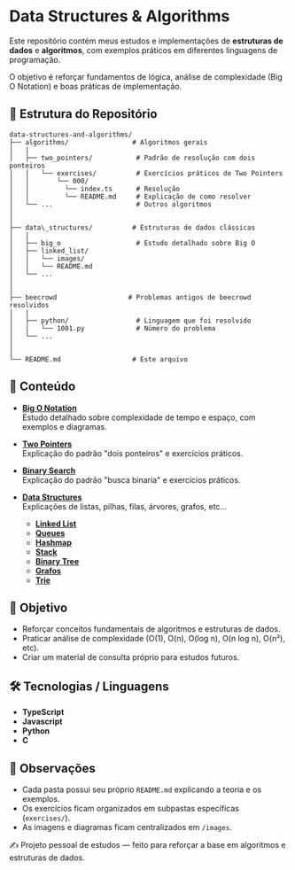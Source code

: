 # Data Structures & Algorithms

Este repositório contém meus estudos e implementações de **estruturas de dados** e **algoritmos**, com exemplos práticos em diferentes linguagens de programação.

O objetivo é reforçar fundamentos de lógica, análise de complexidade (Big O Notation) e boas práticas de implementação.

## 📂 Estrutura do Repositório

```
data-structures-and-algorithms/
├── algorithms/                # Algoritmos gerais
│   |
│   ├── two_pointers/           # Padrão de resolução com dois ponteiros
│   │   └── exercises/          # Exercícios práticos de Two Pointers
│   │       └── 000/
│   │         └── index.ts      # Resolução
│   │         └── README.md     # Explicação de como resolver
│   └── ...                     # Outros algoritmos
│
│
├── data\_structures/          # Estruturas de dados clássicas
│   |
│   ├── big_o                   # Estudo detalhado sobre Big O
│   ├── linked_list/
│   │   └── images/
│   │   └── README.md
│   └── ...
│
│
├── beecrowd                  # Problemas antigos de beecrowd resolvidos
│   |
│   ├── python/                 # Linguagem que foi resolvido
│   │   └── 1001.py             # Número do problema
│   └── ...
│
│
└── README.md                  # Este arquivo
```

## 📖 Conteúdo

- **[Big O Notation](./algorithms/big_o_notation/README.md)**  
  Estudo detalhado sobre complexidade de tempo e espaço, com exemplos e diagramas.

- **[Two Pointers](./algorithms/two_pointers/README.md)**  
  Explicação do padrão "dois ponteiros" e exercícios práticos.

- **[Binary Search](./algorithms/binary_search/README.md)**  
   Explicação do padrão "busca binaria" e exercícios práticos.

- **[Data Structures](./data_structures/README.md)**  
   Explicações de listas, pilhas, filas, árvores, grafos, etc...
  - **[Linked List](../data_structures/linked_list/)**
  - **[Queues](../data_structures/queues/)**
  - **[Hashmap](../data_structures/hasmap/)**
  - **[Stack](../data_structures/stack/)**
  - **[Binary Tree](../data_structures/binary_tree/)**
  - **[Grafos](../data_structures/grafos/)**
  - **[Trie](../data_structures/trie/)**

## 🚀 Objetivo

- Reforçar conceitos fundamentais de algoritmos e estruturas de dados.
- Praticar análise de complexidade (O(1), O(n), O(log n), O(n log n), O(n²), etc).
- Criar um material de consulta próprio para estudos futuros.

## 🛠 Tecnologias / Linguagens

- **TypeScript**
- **Javascript**
- **Python**
- **C**

## 📌 Observações

- Cada pasta possui seu próprio `README.md` explicando a teoria e os exemplos.
- Os exercícios ficam organizados em subpastas específicas (`exercises/`).
- As imagens e diagramas ficam centralizados em `/images`.

✍️ Projeto pessoal de estudos — feito para reforçar a base em algoritmos e estruturas de dados.
